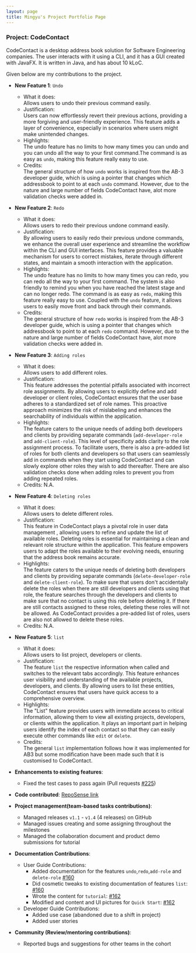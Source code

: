```yaml
---
layout: page
title: Mingyu's Project Portfolio Page
---
```


### Project: CodeContact

CodeContact is a desktop address book solution for Software Engineering companies. The user interacts with it using a
CLI, and it has a GUI created with JavaFX. It is written in Java, and has about 10 kLoC.

Given below are my contributions to the project.

* **New Feature 1**: `Undo`
    * What it does: <br> Allows users to undo their previous command easily.
    * Justification: <br> Users can now effortlessly revert their previous actions, providing a more forgiving and 
      user-friendly experience. This feature adds a layer of convenience, especially in scenarios where users might 
      make unintended changes.
    * Highlights: <br> The undo feature has no limits to how many times you can undo and you can undo all the way to
      your first command.The command is as easy as `undo`, making this feature really easy to use.
    * Credits: <br> The general structure of how `undo` works is inspired from the AB-3 developer guide, which is 
      using a pointer that changes which addressbook to point to at each `undo` command. However, due to the nature and 
      large number of fields CodeContact have, alot more validation checks were added in. 


* **New Feature 2**: `Redo`
    * What it does: <br> Allows users to redo their previous undone command easily.
    * Justification: <br> By allowing users to easily redo their previous undone commands, we enhance the overall user 
      experience and streamline the workflow within the CLI and GUI interfaces. This feature provides a valuable 
      mechanism for users to correct mistakes, iterate through different states, and maintain a smooth interaction 
      with the application.
    * Highlights: <br> The undo feature has no limits to how many times you can redo, you can redo all the way to
      your first command. The system is also friendly to remind you when you have reached the latest stage and can no 
      longer redo. The command is as easy as `redo`, making this feature really easy to use. Coupled with the `undo`
      feature, it allows users to easily move front and back through their commands.
    * Credits: <br> The general structure of how `redo` works is inspired from the AB-3 developer guide, which is
      using a pointer that changes which addressbook to point to at each `redo` command. However, due to the nature and
      large number of fields CodeContact have, alot more validation checks were added in.


* **New Feature 3**: `Adding roles `
    * What it does: <br> Allows users to add different roles.
    * Justification: <br> This feature addresses the potential pitfalls associated with incorrect role assignments. 
      By allowing users to explicitly define and add developer or client roles, CodeContact ensures that the user base
      adheres to a standardized set of role names. This proactive approach minimizes the risk of mislabeling and 
      enhances the searchability of individuals within the application.
    * Highlights: <br> The feature caters to the unique needs of adding both developers and clients by providing 
      separate commands (`add-developer-role` and `add-client-role`). This level of specificity adds clarity to the 
      role assignment process. To facilitate users, there is also a pre-added list of roles for both clients and 
      developers so that users can seamlessly add in commands when they start using CodeContact and can slowly explore 
      other roles they wish to add thereafter. There are also validation checks done when adding roles to prevent you
      from adding repeated roles. 
    * Credits: N.A.


* **New Feature 4**: `Deleting roles `
    * What it does: <br> Allows users to delete different roles.
    * Justification: <br> This feature in CodeContact plays a pivotal role in user data management
      , allowing users to refine and update the list of available roles. Deleting roles is essential for maintaining 
      a clean and relevant role structure within the application. This feature empowers users to adapt the roles 
      available to their evolving needs, ensuring that the address book remains accurate.
    * Highlights: <br> The feature caters to the unique needs of deleting both developers and clients by providing
      separate commands (`delete-developer-role` and `delete-client-role`). To make sure that users don't accidentally 
      delete the roles when there are still developers and clients using that role, the feature searches through the
      developers and clients to make sure that no contact is using this role before deleting it. If there are still
      contacts assigned to these roles, deleting these roles will not be allowed. As CodeContact provides a 
      pre-added list of roles, users are also not allowed to delete these roles. 
    * Credits: N.A.


* **New Feature 5**: `list `
    * What it does: <br> Allows users to list project, developers or clients.
    * Justification: <br> The feature `list` the respective information when called and switches to the relevant tabs
      accordingly. This feature enhances user visibility and understanding of the available projects, developers, 
      and clients. By allowing users to list these entities, CodeContact ensures that users have quick access to 
      a comprehensive overview.
    * Highlights: <br> The "List" feature provides users with immediate access to critical information, allowing them 
      to view all existing projects, developers, or clients within the application. It plays an important part in 
      helping users identify the index of each contact so that they can easily execute other commands like `edit` or 
      `delete`.
    * Credits: <br> The general `list` implementation follows how it was implemented for AB3 but some modification have 
      been made such that it is customised to CodeContact.


* **Enhancements to existing features**:
    * Fixed the test cases to pass again (Pull requests [\#225](https://github.com/AY2324S1-CS2103T-T09-2/tp/pull/225))


* **Code contributed**: [RepoSense link](https://nus-cs2103-ay2324s1.github.io/tp-dashboard/?search=mingyu&sort=groupTitle&sortWithin=title&timeframe=commit&mergegroup=&groupSelect=groupByRepos&breakdown=true&checkedFileTypes=docs~functional-code~test-code&since=2023-09-22&tabOpen=true&tabType=zoom&zA=mingyu-wan&zR=AY2324S1-CS2103T-T09-2%2Ftp%5Bmaster%5D&zACS=241.3&zS=2023-09-22&zFS=mingyu&zU=2023-11-10&zMG=false&zFTF=commit&zFGS=groupByRepos&zFR=false)


* **Project management(team-based tasks contributions)**:
    * Managed releases `v1.1` - `v1.4` (4 releases) on GitHub
    * Managed issues creating and some assigning throughout the milestones 
    * Managed the collaboration document and product demo submissions for tutorial


* **Documentation Contributions**:
    * User Guide Contributions:
        * Added documentation for the features `undo`,`redo`,`add-role` and `delete-role` [\#160](https://github.com/AY2324S1-CS2103T-T09-2/tp/pull/160)
        * Did cosmetic tweaks to existing documentation of features `list`: [\#160](https://github.com/AY2324S1-CS2103T-T09-2/tp/pull/160)
        * Wrote the content for `tutorial`: [\#162](https://github.com/AY2324S1-CS2103T-T09-2/tp/pull/162)
        * Modified and content and UI pictures for `Quick Start`: [\#162](https://github.com/AY2324S1-CS2103T-T09-2/tp/pull/162)
    * Developer Guide Contributions:
        * Added use case (abandoned due to a shift in project)
        * Added user stories 


* **Community (Review/mentoring contributions)**:
    * Reported bugs and suggestions for other teams in the cohort

